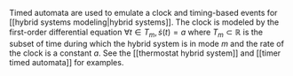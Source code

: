 Timed automata are used to emulate a clock and timing-based events for [[hybrid systems modeling|hybrid systems]]. The clock is modeled by the first-order differential equation $\forall t\in T_m, \dot{s}(t) = a$ where $T_m \subset \mathbb{R}$ is the subset of time during which the hybrid system is in mode $m$ and the rate of the clock is a constant $a$. See the [[thermostat hybrid system]] and [[timer timed automata]] for examples.